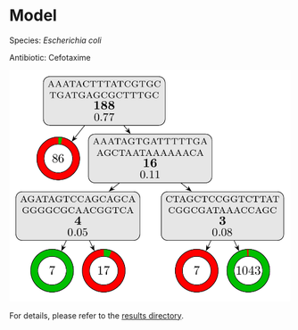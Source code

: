 
# Model

Species: *Escherichia coli*

Antibiotic: Cefotaxime

<a href="./model.pdf"><img src="./model.png" /></a>

For details, please refer to the [results directory](../../../../../results/cart_b/escherichia%20coli/cefotaxime/repeat_5/).

